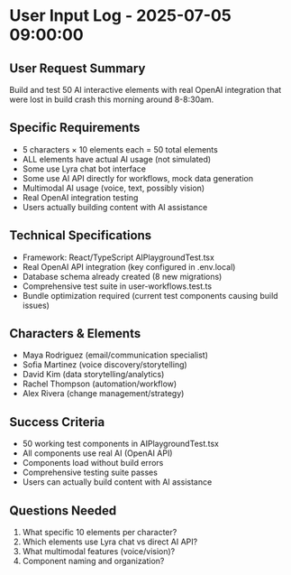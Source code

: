 # User Input Log - 2025-07-05 09:00:00

## User Request Summary
Build and test 50 AI interactive elements with real OpenAI integration that were lost in build crash this morning around 8-8:30am.

## Specific Requirements
- 5 characters × 10 elements each = 50 total elements
- ALL elements have actual AI usage (not simulated)
- Some use Lyra chat bot interface
- Some use AI API directly for workflows, mock data generation
- Multimodal AI usage (voice, text, possibly vision)
- Real OpenAI integration testing
- Users actually building content with AI assistance

## Technical Specifications
- Framework: React/TypeScript AIPlaygroundTest.tsx
- Real OpenAI API integration (key configured in .env.local)
- Database schema already created (8 new migrations)
- Comprehensive test suite in user-workflows.test.ts
- Bundle optimization required (current test components causing build issues)

## Characters & Elements
- Maya Rodriguez (email/communication specialist)
- Sofia Martinez (voice discovery/storytelling)
- David Kim (data storytelling/analytics)
- Rachel Thompson (automation/workflow)
- Alex Rivera (change management/strategy)

## Success Criteria
- 50 working test components in AIPlaygroundTest.tsx
- All components use real AI (OpenAI API)
- Components load without build errors
- Comprehensive testing suite passes
- Users can actually build content with AI assistance

## Questions Needed
1. What specific 10 elements per character?
2. Which elements use Lyra chat vs direct AI API?
3. What multimodal features (voice/vision)?
4. Component naming and organization?